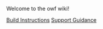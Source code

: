 Welcome to the owf wiki!

[Build Instructions](https://github.com/ozoneplatform/owf/wiki/Build-Instructions)
[Support Guidance](https://github.com/ozoneplatform/owf/wiki/Support-Guidance)